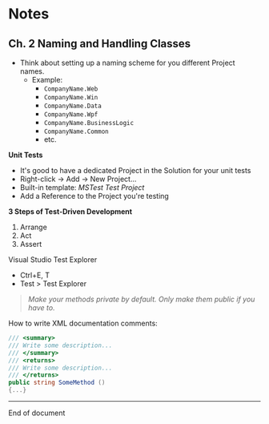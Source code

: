 # Notes

## Ch. 2 Naming and Handling Classes 

* Think about setting up a naming scheme for you different Project names. 
    * Example:
        * `CompanyName.Web`
        * `CompanyName.Win`
        * `CompanyName.Data`
        * `CompanyName.Wpf`
        * `CompanyName.BusinessLogic`
        * `CompanyName.Common`
        * etc.

**Unit Tests**

* It's good to have a dedicated Project in the Solution for your unit tests
* Right-click -> Add -> New Project...
* Built-in template: _MSTest Test Project_
* Add a Reference to the Project you're testing

**3 Steps of Test-Driven Development**

1. Arrange 
2. Act
3. Assert

Visual Studio Test Explorer

* Ctrl+E, T
* Test > Test Explorer

> _Make your methods private by default. Only make them public if you have to._

How to write XML documentation comments:

```C#
/// <summary>
/// Write some description...
/// </summary>
/// <returns>
/// Write some description...
/// </returns>
public string SomeMethod ()
{...}
```

---
End of document